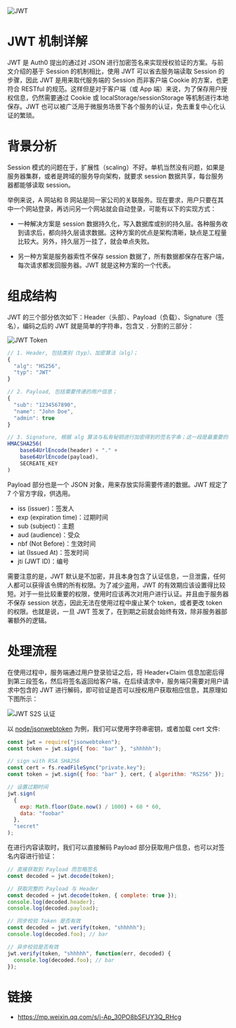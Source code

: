 ![JWT](https://s2.ax1x.com/2020/01/06/lykdTf.png)

# JWT 机制详解

JWT 是 Auth0 提出的通过对 JSON 进行加密签名来实现授权验证的方案。与前文介绍的基于 Session 的机制相比，使用 JWT 可以省去服务端读取 Session 的步骤，因此 JWT 是用来取代服务端的 Session 而非客户端 Cookie 的方案，也更符合 RESTful 的规范。这样但是对于客户端（或 App 端）来说，为了保存用户授权信息，仍然需要通过 Cookie 或 localStorage/sessionStorage 等机制进行本地保存。JWT 也可以被广泛用于微服务场景下各个服务的认证，免去重复中心化认证的繁琐。

# 背景分析

Session 模式的问题在于，扩展性（scaling）不好。单机当然没有问题，如果是服务器集群，或者是跨域的服务导向架构，就要求 session 数据共享，每台服务器都能够读取 session。

举例来说，A 网站和 B 网站是同一家公司的关联服务。现在要求，用户只要在其中一个网站登录，再访问另一个网站就会自动登录，可能有以下的实现方式：

- 一种解决方案是 session 数据持久化，写入数据库或别的持久层。各种服务收到请求后，都向持久层请求数据。这种方案的优点是架构清晰，缺点是工程量比较大。另外，持久层万一挂了，就会单点失败。

- 另一种方案是服务器索性不保存 session 数据了，所有数据都保存在客户端，每次请求都发回服务器。JWT 就是这种方案的一个代表。

# 组成结构

JWT 的三个部分依次如下：Header（头部）、Payload（负载）、Signature（签名），编码之后的 JWT 就是简单的字符串，包含又 `.` 分割的三部分：

![JWT Token](https://s2.ax1x.com/2020/01/06/lyk3fe.png)

```js
// 1. Header, 包括类别（typ）、加密算法（alg）；
{
  "alg": "HS256",
  "typ": "JWT"
}

// 2. Payload, 包括需要传递的用户信息；
{
  "sub": "1234567890",
  "name": "John Doe",
  "admin": true
}

// 3. Signature, 根据 alg 算法与私有秘钥进行加密得到的签名字串；这一段是最重要的敏感信息，只能在服务端解密；
HMACSHA256(
    base64UrlEncode(header) + "." +
    base64UrlEncode(payload),
    SECREATE_KEY
)
```

Payload 部分也是一个 JSON 对象，用来存放实际需要传递的数据。JWT 规定了 7 个官方字段，供选用。

- iss (issuer)：签发人
- exp (expiration time)：过期时间
- sub (subject)：主题
- aud (audience)：受众
- nbf (Not Before)：生效时间
- iat (Issued At)：签发时间
- jti (JWT ID)：编号

需要注意的是，JWT 默认是不加密，并且本身包含了认证信息，一旦泄露，任何人都可以获得该令牌的所有权限。为了减少盗用，JWT 的有效期应该设置得比较短。对于一些比较重要的权限，使用时应该再次对用户进行认证。并且由于服务器不保存 session 状态，因此无法在使用过程中废止某个 token，或者更改 token 的权限。也就是说，一旦 JWT 签发了，在到期之前就会始终有效，除非服务器部署额外的逻辑。

# 处理流程

在使用过程中，服务端通过用户登录验证之后，将 Header+Claim 信息加密后得到第三段签名，然后将签名返回给客户端，在后续请求中，服务端只需要对用户请求中包含的 JWT 进行解码，即可验证是否可以授权用户获取相应信息，其原理如下图所示：

![JWT S2S 认证](https://s2.ax1x.com/2020/01/06/lykKw6.png)

以 [node/jsonwebtoken](https://github.com/auth0/node-jsonwebtoken) 为例，我们可以使用字符串密钥，或者加载 cert 文件:

```js
const jwt = require("jsonwebtoken");
const token = jwt.sign({ foo: "bar" }, "shhhhh");

// sign with RSA SHA256
const cert = fs.readFileSync("private.key");
const token = jwt.sign({ foo: "bar" }, cert, { algorithm: "RS256" });

// 设置过期时间
jwt.sign(
  {
    exp: Math.floor(Date.now() / 1000) + 60 * 60,
    data: "foobar"
  },
  "secret"
);
```

在进行内容读取时，我们可以直接解码 Payload 部分获取用户信息，也可以对签名内容进行验证：

```js
// 直接获取到 Payload 而忽略签名
const decoded = jwt.decode(token);

// 获取完整的 Payload 与 Header
const decoded = jwt.decode(token, { complete: true });
console.log(decoded.header);
console.log(decoded.payload);

// 同步校验 Token 是否有效
const decoded = jwt.verify(token, "shhhhh");
console.log(decoded.foo); // bar

// 异步校验是否有效
jwt.verify(token, "shhhhh", function(err, decoded) {
  console.log(decoded.foo); // bar
});
```

# 链接

- https://mp.weixin.qq.com/s/j-Ap_30PO8bSFUY3Q_RHcg
